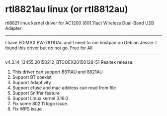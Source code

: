 rtl8821au linux (or rtl8812au)
==============================

rtl8821 linux kernel driver for AC1200 (801.11ac)
Wireless Dual-Band USB Adapter

------------------------------
I have EDIMAX EW-7811UAc and I need to run hostpad on Debian Jessie.
I found this driver but do not go.
Free for All

-----------------------------
v4.3.14_13455.20150212_BTCOEX20150128-51
Realtek release:
1. This driver can support 8811AU and 8821AU
2. Support BT coexist
3. Support Adaptivity
4. Support efuse and mac address can read from file
5. Support Sniffer feature
6. Support Linux kernel 3.16.0
7. Fix some 802.11 logo issue.
8. Fix WPS issue
